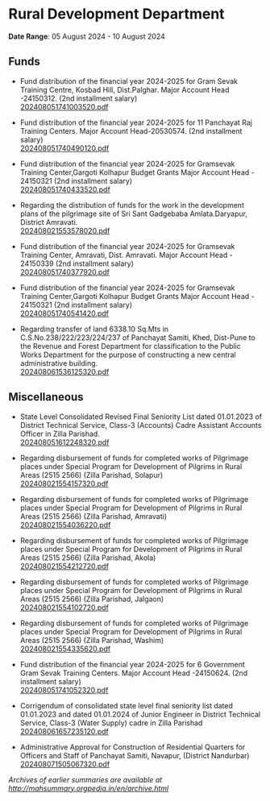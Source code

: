 # Rural Development Department

**Date Range**: 05 August 2024 - 10 August 2024


## Funds
- Fund distribution of the financial year 2024-2025 for Gram Sevak Training Centre, Kosbad Hill, Dist.Palghar.  Major Account Head -24150312.  (2nd installment salary)\
  [202408051741003520.pdf](https://gr.maharashtra.gov.in/Site/Upload/Government%20Resolutions/English/202408051741003520.pdf)

- Fund distribution of the financial year 2024-2025 for 11 Panchayat Raj Training Centers. Major Account Head-20530574.  (2nd installment salary)\
  [202408051740490120.pdf](https://gr.maharashtra.gov.in/Site/Upload/Government%20Resolutions/English/202408051740490120.pdf)

- Fund distribution of the financial year 2024-2025 for Gramsevak Training Center,Gargoti Kolhapur Budget Grants  Major Account Head - 24150321 (2nd installment salary)\
  [202408051740433520.pdf](https://gr.maharashtra.gov.in/Site/Upload/Government%20Resolutions/English/202408051740433520.pdf)

- Regarding the distribution of funds for the work in the development plans of the pilgrimage site of Sri Sant Gadgebaba Amlata.Daryapur, District  Amravati.\
  [202408021553578020.pdf](https://gr.maharashtra.gov.in/Site/Upload/Government%20Resolutions/English/202408021553578020.pdf)

- Fund distribution of the financial year 2024-2025 for Gramsevak Training Center, Amravati, Dist. Amravati.   Major Account Head - 24150339 (2nd installment salary)\
  [202408051740377920.pdf](https://gr.maharashtra.gov.in/Site/Upload/Government%20Resolutions/English/202408051740377920.pdf)

- Fund distribution of the financial year 2024-2025 for Gramsevak Training Center,Gargoti Kolhapur Budget Grants  Major Account Head - 24150321 (2nd installment salary)\
  [202408051740541420.pdf](https://gr.maharashtra.gov.in/Site/Upload/Government%20Resolutions/English/202408051740541420.pdf)

- Regarding transfer of land 6338.10 Sq.Mts in C.S.No.238/222/223/224/237 of Panchayat Samiti, Khed, Dist-Pune to the Revenue and Forest Department for classification to the Public Works Department for the purpose of constructing a new central administrative building.\
  [202408061536125320.pdf](https://gr.maharashtra.gov.in/Site/Upload/Government%20Resolutions/English/202408061536125320.pdf)

## Miscellaneous
- State Level Consolidated Revised Final Seniority List dated 01.01.2023 of District Technical Service, Class-3 (Accounts) Cadre Assistant Accounts Officer in Zilla Parishad.\
  [202408051612248320.pdf](https://gr.maharashtra.gov.in/Site/Upload/Government%20Resolutions/English/202408051612248320.pdf)

- Regarding disbursement of funds for completed works of Pilgrimage places  under Special Program for Development of Pilgrims in Rural Areas (2515 2566) (Zilla Parishad, Solapur)\
  [202408021554157320.pdf](https://gr.maharashtra.gov.in/Site/Upload/Government%20Resolutions/English/202408021554157320.pdf)

- Regarding disbursement of funds for completed works of Pilgrimage places  under Special Program for Development of Pilgrims in Rural Areas (2515 2566) (Zilla Parishad, Amravati)\
  [202408021554036220.pdf](https://gr.maharashtra.gov.in/Site/Upload/Government%20Resolutions/English/202408021554036220.pdf)

- Regarding disbursement of funds for completed works of Pilgrimage places  under Special Program for Development of Pilgrims in Rural Areas (2515 2566) (Zilla Parishad, Akola)\
  [202408021554212720.pdf](https://gr.maharashtra.gov.in/Site/Upload/Government%20Resolutions/English/202408021554212720.pdf)

- Regarding disbursement of funds for completed works of Pilgrimage places  under Special Program for Development of Pilgrims in Rural Areas (2515 2566) (Zilla Parishad, Jalgaon)\
  [202408021554102720.pdf](https://gr.maharashtra.gov.in/Site/Upload/Government%20Resolutions/English/202408021554102720.pdf)

- Regarding disbursement of funds for completed works of Pilgrimage places  under Special Program for Development of Pilgrims in Rural Areas (2515 2566) (Zilla Parishad, Washim)\
  [202408021554335620.pdf](https://gr.maharashtra.gov.in/Site/Upload/Government%20Resolutions/English/202408021554335620.pdf)

- Fund distribution of the financial year 2024-2025 for 6 Government Gram Sevak Training Centers. Major  Account Head -24150624.  (2nd installment salary)\
  [202408051741052320.pdf](https://gr.maharashtra.gov.in/Site/Upload/Government%20Resolutions/English/202408051741052320.pdf)

- Corrigendum of consolidated state level final seniority list dated 01.01.2023 and dated 01.01.2024 of Junior Engineer in District Technical Service, Class-3 (Water Supply) cadre in Zilla Parishad\
  [202408061657235120.pdf](https://gr.maharashtra.gov.in/Site/Upload/Government%20Resolutions/English/202408061657235120.pdf)

- Administrative Approval for Construction of Residential Quarters for Officers and                  Staff of Panchayat Samiti, Navapur, (District Nandurbar)\
  [202408071505067320.pdf](https://gr.maharashtra.gov.in/Site/Upload/Government%20Resolutions/English/202408071505067320.pdf)


*Archives of earlier summaries are available at http://mahsummary.orgpedia.in/en/archive.html*